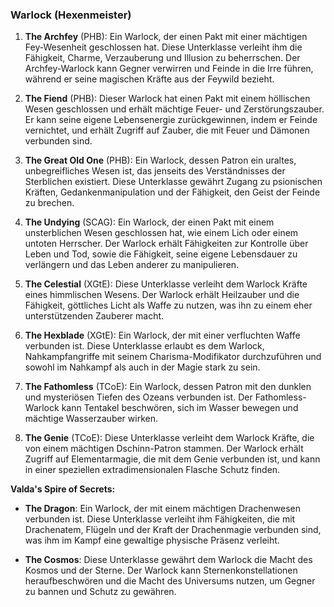 
### **Warlock (Hexenmeister)**

1. **The Archfey** (PHB): Ein Warlock, der einen Pakt mit einer mächtigen Fey-Wesenheit geschlossen hat. Diese Unterklasse verleiht ihm die Fähigkeit, Charme, Verzauberung und Illusion zu beherrschen. Der Archfey-Warlock kann Gegner verwirren und Feinde in die Irre führen, während er seine magischen Kräfte aus der Feywild bezieht.
    
2. **The Fiend** (PHB): Dieser Warlock hat einen Pakt mit einem höllischen Wesen geschlossen und erhält mächtige Feuer- und Zerstörungszauber. Er kann seine eigene Lebensenergie zurückgewinnen, indem er Feinde vernichtet, und erhält Zugriff auf Zauber, die mit Feuer und Dämonen verbunden sind.
    
3. **The Great Old One** (PHB): Ein Warlock, dessen Patron ein uraltes, unbegreifliches Wesen ist, das jenseits des Verständnisses der Sterblichen existiert. Diese Unterklasse gewährt Zugang zu psionischen Kräften, Gedankenmanipulation und der Fähigkeit, den Geist der Feinde zu brechen.
    
4. **The Undying** (SCAG): Ein Warlock, der einen Pakt mit einem unsterblichen Wesen geschlossen hat, wie einem Lich oder einem untoten Herrscher. Der Warlock erhält Fähigkeiten zur Kontrolle über Leben und Tod, sowie die Fähigkeit, seine eigene Lebensdauer zu verlängern und das Leben anderer zu manipulieren.
    
5. **The Celestial** (XGtE): Diese Unterklasse verleiht dem Warlock Kräfte eines himmlischen Wesens. Der Warlock erhält Heilzauber und die Fähigkeit, göttliches Licht als Waffe zu nutzen, was ihn zu einem eher unterstützenden Zauberer macht.
    
6. **The Hexblade** (XGtE): Ein Warlock, der mit einer verfluchten Waffe verbunden ist. Diese Unterklasse erlaubt es dem Warlock, Nahkampfangriffe mit seinem Charisma-Modifikator durchzuführen und sowohl im Nahkampf als auch in der Magie stark zu sein.
    
7. **The Fathomless** (TCoE): Ein Warlock, dessen Patron mit den dunklen und mysteriösen Tiefen des Ozeans verbunden ist. Der Fathomless-Warlock kann Tentakel beschwören, sich im Wasser bewegen und mächtige Wasserzauber wirken.
    
8. **The Genie** (TCoE): Diese Unterklasse verleiht dem Warlock Kräfte, die von einem mächtigen Dschinn-Patron stammen. Der Warlock erhält Zugriff auf Elementarmagie, die mit dem Genie verbunden ist, und kann in einer speziellen extradimensionalen Flasche Schutz finden.
    

**Valda's Spire of Secrets:**

- **The Dragon**: Ein Warlock, der mit einem mächtigen Drachenwesen verbunden ist. Diese Unterklasse verleiht ihm Fähigkeiten, die mit Drachenatem, Flügeln und der Kraft der Drachenmagie verbunden sind, was ihm im Kampf eine gewaltige physische Präsenz verleiht.
    
- **The Cosmos**: Diese Unterklasse gewährt dem Warlock die Macht des Kosmos und der Sterne. Der Warlock kann Sternenkonstellationen heraufbeschwören und die Macht des Universums nutzen, um Gegner zu bannen und Schutz zu gewähren.